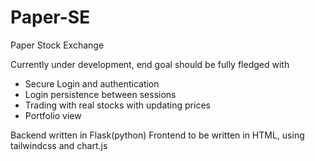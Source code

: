 # Paper-SE
Paper Stock Exchange 

Currently under development, end goal should be fully fledged with 
- Secure Login and authentication
- Login persistence between sessions
- Trading with real stocks with updating prices
- Portfolio view

Backend written in Flask(python)
Frontend to be written in HTML, using tailwindcss and chart.js
